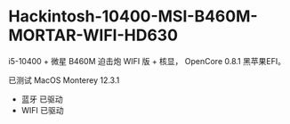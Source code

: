 # Hackintosh-10400-MSI-B460M-MORTAR-WIFI-HD630
i5-10400 + 微星 B460M 迫击炮 WIFI 版 + 核显， OpenCore 0.8.1 黑苹果EFI。

已测试 MacOS Monterey 12.3.1
  - 蓝牙 已驱动
  - WIFI 已驱动
